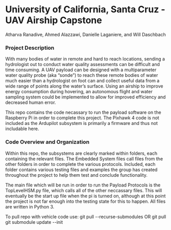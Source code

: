 # University of California, Santa Cruz - UAV Airship Capstone 
Atharva Ranadive, Ahmed Alazzawi, Danielle Laganiere, and Will Daschbach


### Project Description
With many bodies of water in remote and hard to reach locations, sending a hydrologist out to conduct water quality assessments can be difficult and time consuming. A UAV payload can be designed with a multiparameter water quality probe (aka “sonde”) to reach these remote bodies of water much easier than a hydrologist on foot can and collect useful data from a wide range of points along the water’s surface. Using an airship to improve energy consumption during hovering, an autonomous flight and water sampling system could be implemented to allow for improved efficiency and decreased human error. 

This repo contains the code necassary to run the payload software on the Raspberry Pi in order to complete this project. The Pixhawk 4 code is not included as the Ardupilot subsystem is primarily a firmware and thus not includable here.


### Code Overview and Organization
Within this repo, the subsystems are clearly marked within folders, each containing the relevant files. The Embedded System files call files from the other folders in order to complete the various protocols. Included, each folder contains various testing files and examples the group has created throughout the project to help them test and conclude functionality.

The main file which will be run in order to run the Payload Protocols is the TopLevelHSM.py file, which calls all of the other neccassary files. This will eventually be the start up file when the pi is turned on, although at this point the project is not far enough into the testing state for this to happen. All files are written in Python 3.


To pull repo with vehicle code use: 
  git pull --recurse-submodules
OR 
  git pull
  git submodule update --init
